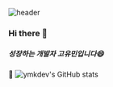 
![header](https://capsule-render.vercel.app/api?type=wave&color=auto&height=300&section=header&text=Hi👋%20I'm%20YouMin&fontSize=40)
### Hi there 👋
##### 성장하는 개발자 고유민입니다😄
:blue_heart:
![ymkdev's GitHub stats](https://github-readme-stats.vercel.app/api?username=ymkdev&show_icons=true&theme=radical>)

<!--
**ymkdev/ymkdev** is a ✨ _special_ ✨ repository because its `README.md` (this file) appears on your GitHub profile.

Here are some ideas to get you started:

- 🔭 I’m currently working on ...
- 🌱 I’m currently learning ...
- 👯 I’m looking to collaborate on ...
- 🤔 I’m looking for help with ...
- 💬 Ask me about ...
- 📫 How to reach me: ...
- 😄 Pronouns: ...
- ⚡ Fun fact: ...
-->
